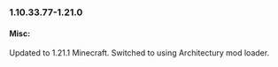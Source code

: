 ### **1.10.33.77-1.21.0**

#### Misc:
Updated to 1.21.1 Minecraft.
Switched to using Architectury mod loader.
